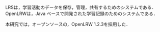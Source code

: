 LRSは，学習活動のデータを保存，管理，共有するためのシステムである．  
OpenLRWは，Java ベースで開発された学習記録のためのシステムである．  

本研究では，オープンソースの，OpenLRW 1.2.3を採用した．  
